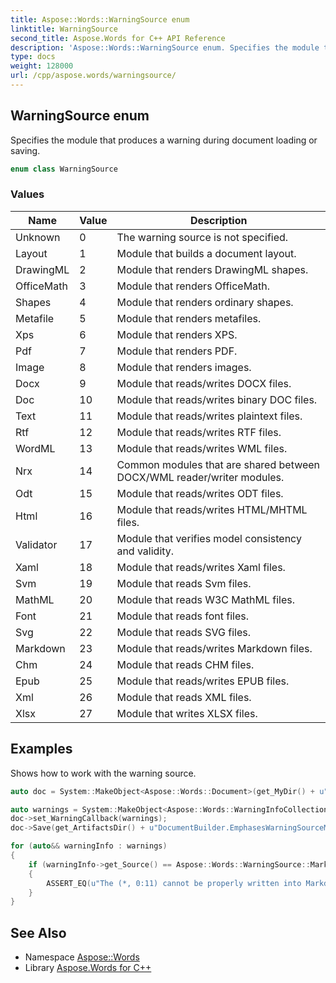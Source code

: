 ```yaml
---
title: Aspose::Words::WarningSource enum
linktitle: WarningSource
second_title: Aspose.Words for C++ API Reference
description: 'Aspose::Words::WarningSource enum. Specifies the module that produces a warning during document loading or saving in C++.'
type: docs
weight: 128000
url: /cpp/aspose.words/warningsource/
---
```

## WarningSource enum


Specifies the module that produces a warning during document loading or saving.

```cpp
enum class WarningSource
```

### Values

| Name | Value | Description |
| --- | --- | --- |
| Unknown | 0 | The warning source is not specified. |
| Layout | 1 | Module that builds a document layout. |
| DrawingML | 2 | Module that renders DrawingML shapes. |
| OfficeMath | 3 | Module that renders OfficeMath. |
| Shapes | 4 | Module that renders ordinary shapes. |
| Metafile | 5 | Module that renders metafiles. |
| Xps | 6 | Module that renders XPS. |
| Pdf | 7 | Module that renders PDF. |
| Image | 8 | Module that renders images. |
| Docx | 9 | Module that reads/writes DOCX files. |
| Doc | 10 | Module that reads/writes binary DOC files. |
| Text | 11 | Module that reads/writes plaintext files. |
| Rtf | 12 | Module that reads/writes RTF files. |
| WordML | 13 | Module that reads/writes WML files. |
| Nrx | 14 | Common modules that are shared between DOCX/WML reader/writer modules. |
| Odt | 15 | Module that reads/writes ODT files. |
| Html | 16 | Module that reads/writes HTML/MHTML files. |
| Validator | 17 | Module that verifies model consistency and validity. |
| Xaml | 18 | Module that reads/writes Xaml files. |
| Svm | 19 | Module that reads Svm files. |
| MathML | 20 | Module that reads W3C MathML files. |
| Font | 21 | Module that reads font files. |
| Svg | 22 | Module that reads SVG files. |
| Markdown | 23 | Module that reads/writes Markdown files. |
| Chm | 24 | Module that reads CHM files. |
| Epub | 25 | Module that reads/writes EPUB files. |
| Xml | 26 | Module that reads XML files. |
| Xlsx | 27 | Module that writes XLSX files. |


## Examples



Shows how to work with the warning source. 
```cpp
auto doc = System::MakeObject<Aspose::Words::Document>(get_MyDir() + u"Emphases markdown warning.docx");

auto warnings = System::MakeObject<Aspose::Words::WarningInfoCollection>();
doc->set_WarningCallback(warnings);
doc->Save(get_ArtifactsDir() + u"DocumentBuilder.EmphasesWarningSourceMarkdown.md");

for (auto&& warningInfo : warnings)
{
    if (warningInfo->get_Source() == Aspose::Words::WarningSource::Markdown)
    {
        ASSERT_EQ(u"The (*, 0:11) cannot be properly written into Markdown.", warningInfo->get_Description());
    }
}
```

## See Also

* Namespace [Aspose::Words](../)
* Library [Aspose.Words for C++](../../)
